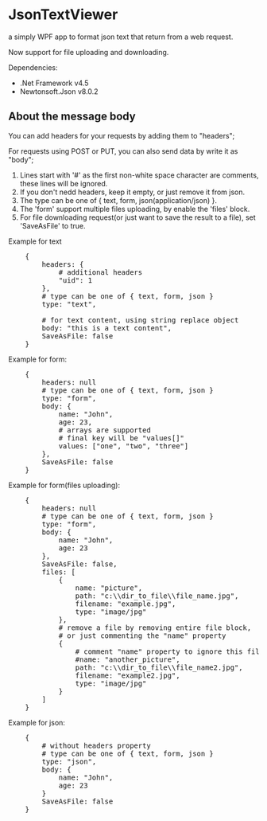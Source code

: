 # JsonTextViewer #
a simply WPF app to format json text that return from a web request.

Now support for file uploading and downloading.

Dependencies:

+ .Net Framework v4.5
+ Newtonsoft.Json v8.0.2

## About the message body ##
You can add headers for your requests by adding them to "headers";

For requests using POST or PUT, you can also send data by write it as "body";

1. Lines start with '#' as the first non-white space character are comments, these lines will be ignored.
2. If you don't nedd headers, keep it empty, or just remove it from json.
3. The type can be one of { text, form, json(application/json) }.
4. The 'form' support multiple files uploading, by enable the 'files' block.
5. For file downloading request(or just want to save the result to a file), set 'SaveAsFile' to true.

Example for text
<pre>
    {
        headers: {
            # additional headers
            "uid": 1
        },
        # type can be one of { text, form, json }
        type: "text",
        
        # for text content, using string replace object 
        body: "this is a text content",
        SaveAsFile: false
    }
</pre>

Example for form:
<pre>
    {
        headers: null
        # type can be one of { text, form, json }
        type: "form",
        body: {
            name: "John",
            age: 23,
            # arrays are supported
            # final key will be "values[]"
            values: ["one", "two", "three"]
        },
        SaveAsFile: false
    }
</pre>


Example for form(files uploading):
<pre>
    {
        headers: null
        # type can be one of { text, form, json }
        type: "form",
        body: {
            name: "John",
            age: 23
        },
        SaveAsFile: false,
        files: [
            {
                name: "picture",
                path: "c:\\dir_to_file\\file_name.jpg",
                filename: "example.jpg",
                type: "image/jpg"
            },
            # remove a file by removing entire file block,
            # or just commenting the "name" property
            {
                # comment "name" property to ignore this file
                #name: "another_picture",
                path: "c:\\dir_to_file\\file_name2.jpg",
                filename: "example2.jpg",
                type: "image/jpg"
            }
        ]
    }
</pre>

Example for json:
<pre>
    {
        # without headers property
        # type can be one of { text, form, json }
        type: "json",
        body: {
            name: "John",
            age: 23
        }
        SaveAsFile: false
    }
</pre>
